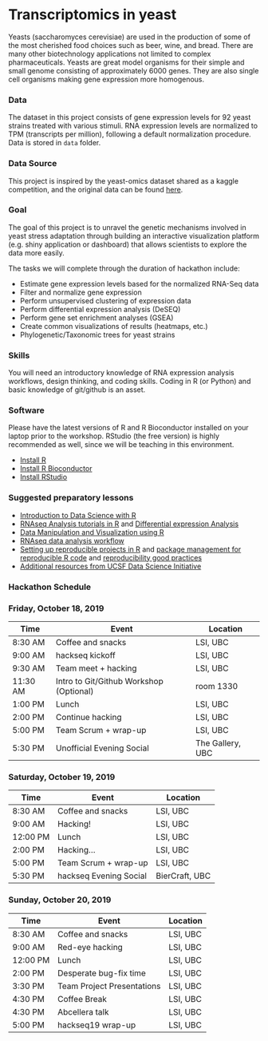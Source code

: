 # Transcriptomics in yeast

Yeasts (saccharomyces cerevisiae) are used in the production of some of the most cherished food choices such as beer, wine, and bread. There are many other biotechnology applications not limited to complex pharmaceuticals. Yeasts are great model organisms for their simple and small genome consisting of approximately 6000 genes. They are also single cell organisms making gene expression more homogenous.

### Data
The dataset in this project consists of gene expression levels for 92 yeast strains treated with various stimuli. RNA expression levels are normalized to TPM (transcripts per million), following a default normalization procedure. Data is stored in `data` folder.

### Data Source 
This project is inspired by the yeast-omics dataset shared as a kaggle competition, and the original data can be found [here](https://www.kaggle.com/costalaether/yeast-transcriptomics).

### Goal
The goal of this project is to unravel the genetic mechanisms involved in yeast stress adaptation through building an interactive visualization platform (e.g. shiny application or dashboard) that allows scientists to explore the data more easily. 

The tasks we will complete through the duration of hackathon include:
- Estimate gene expression levels based for the normalized RNA-Seq data
- Filter and normalize gene expression
- Perform unsupervised clustering of expression data
- Perform differential expression analysis (DeSEQ)
- Perform gene set enrichment analyses (GSEA)
- Create common visualizations of results (heatmaps, etc.)
- Phylogenetic/Taxonomic trees for yeast strains


### Skills
You will need an introductory knowledge of RNA expression analysis workflows, design thinking, and coding skills. Coding in R (or Python) and basic knowledge of git/github is an asset. 

### Software

Please have the latest versions of R and R Bioconductor installed on your laptop prior to the workshop. RStudio (the free version) is highly recommended as well, since we will be teaching in this environment.

- [Install R](https://cran.r-project.org/)   
- [Install R Bioconductor](https://bioconductor.org/install/)   
- [Install RStudio](https://rstudio.com/products/rstudio/download/#download)   

### Suggested preparatory lessons
- [Introduction to Data Science with R](http://shop.oreilly.com/product/0636920034834.do)
- [RNAseq Analysis tutorials in R](https://bioinformatics-core-shared-training.github.io/RNAseq-R/) and [Differential expression Analysis](https://combine-australia.github.io/RNAseq-R/06-rnaseq-day1.html)
- [Data Manipulation and Visualization using R](http://bioinformatics-core-shared-training.github.io/r-intermediate/)
- [RNAseq data analysis workflow](https://github.com/griffithlab/rnaseq_tutorial) 
- [Setting up reproducible projects in R](https://nicercode.github.io/blog/2013-04-05-projects/) and [package management for reproducible R code](https://rviews.rstudio.com/2018/01/18/package-management-for-reproducible-r-code/) and [reproducibility good practices](https://github.com/karthik/rstudio2019)
- [Additional resources from UCSF Data Science Initiative](https://courses.ucsf.edu/course/index.php?categoryid=499)


### Hackathon Schedule

### Friday, October 18, 2019

Time | Event | Location
-- | -- | --
8:30 AM | Coffee and snacks | LSI, UBC
9:00 AM | hackseq kickoff | LSI, UBC
9:30 AM | Team meet + hacking | LSI, UBC
11:30 AM | Intro to Git/Github Workshop (Optional) | room 1330
1:00 PM | Lunch | LSI, UBC
2:00 PM | Continue hacking | LSI, UBC
5:00 PM | Team Scrum + wrap-up | LSI, UBC
5:30 PM | Unofficial Evening Social | The Gallery, UBC

### Saturday, October 19, 2019


Time | Event | Location
-- | -- | --
8:30 AM | Coffee and snacks | LSI, UBC
9:00 AM | Hacking! | LSI, UBC
12:00 PM | Lunch | LSI, UBC
2:00 PM | Hacking… | LSI, UBC
5:00 PM | Team Scrum + wrap-up | LSI, UBC
5:30 PM | hackseq Evening Social | BierCraft, UBC

### Sunday, October 20, 2019

Time | Event | Location
-- | -- | --
8:30 AM | Coffee and snacks | LSI, UBC
9:00 AM | Red-eye hacking | LSI, UBC
12:00 PM | Lunch | LSI, UBC
2:00 PM | Desperate bug-fix time | LSI, UBC
3:30 PM | Team Project Presentations | LSI, UBC
4:30 PM | Coffee Break | LSI, UBC
4:30 PM | Abcellera talk | LSI, UBC
5:00 PM | hackseq19 wrap-up | LSI, UBC

